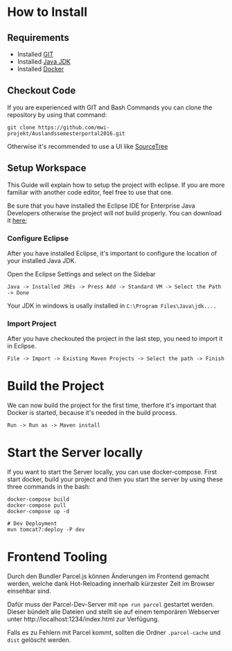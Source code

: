 # How to Install

## Requirements
- Installed [GIT](https://git-scm.com/download/win)
- Installed [Java JDK](https://adoptopenjdk.net/)
- Installed [Docker](https://hub.docker.com/editions/community/docker-ce-desktop-windows/)

## Checkout Code
If you are experienced with GIT and Bash Commands you can clone the repository by using that command:

```
git clone https://github.com/mwi-projekt/Auslandssemesterportal2016.git
```

Otherwise it's recommended to use a UI like [SourceTree](https://www.sourcetreeapp.com/)

## Setup Workspace
This Guide will explain how to setup the project with eclipse. If you are more familiar with another code editor, feel free to use that one.

Be sure that you have installed the Eclipse IDE for Enterprise Java Developers otherwise the project will not build properly. You can download it [here](https://www.eclipse.org/downloads/packages/);

### Configure Eclipse
After you have installed Eclipse, it's important to configure the location of your installed Java JDK.

Open the Eclipse Settings and select on the Sidebar

`Java -> Installed JREs -> Press Add -> Standard VM -> Select the Path -> Done`

Your JDK in windows is usally installed in `C:\Program Files\Java\jdk....`

### Import Project
After you have checkouted the project in the last step, you need to import it in Eclipse.

`File -> Import -> Existing Maven Projects -> Select the path -> Finish`

# Build the Project
We can now build the project for the first time, therfore it's important that Docker is started, because it's needed in the build process.

`Run -> Run as -> Maven install`

# Start the Server locally
If you want to start the Server locally, you can use docker-compose.
First start docker, build your project and then you start the server by using these three commands in the bash:

```
docker-compose build
docker-compose pull
docker-compose up -d

# Dev Deployment
mvn tomcat7:deploy -P dev
```

# Frontend Tooling

Durch den Bundler Parcel.js können Änderungen im Frontend gemacht werden, welche dank Hot-Reloading innerhalb kürzester Zeit im Browser einsehbar sind.

Dafür muss der Parcel-Dev-Server mit <code>npm run parcel</code> gestartet werden. Dieser bündelt alle Dateien und stellt sie auf einem temporären Webserver unter http://localhost:1234/index.html zur Verfügung.

Falls es zu Fehlern mit Parcel kommt, sollten die Ordner <code>.parcel-cache</code> und <code>dist</code> gelöscht werden.
